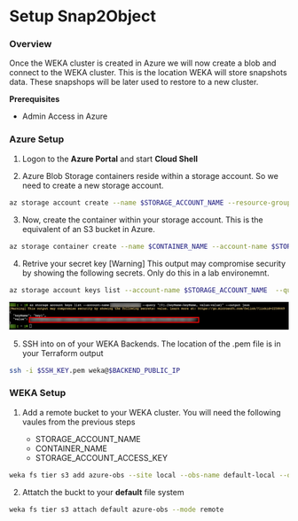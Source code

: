 # Setup Snap2Object

###  Overview
Once the WEKA cluster is created in Azure we will now create a blob and connect to the WEKA cluster.  This is the location WEKA will store snapshots data.  These snapshops will be later used to restore to a new cluster.

**Prerequisites**

- Admin Access in Azure

### Azure Setup

1.  Logon to the **Azure Portal** and start **Cloud Shell**

2.  Azure Blob Storage containers reside within a storage account. So we need to create a new storage account.

```bash
az storage account create --name $STORAGE_ACCOUNT_NAME --resource-group $RG --location $LOCATION --sku Standard_LRS
```

3.  Now, create the container within your storage account. This is the equivalent of an S3 bucket in Azure.

```bash
az storage container create --name $CONTAINER_NAME --account-name $STORAGE_ACCOUNT_NAME 
```

4.  Retrive your secret key
[Warning] This output may compromise security by showing the following secrets.  Only do this in a lab environemnt.

```bash
az storage account keys list --account-name $STORAGE_ACCOUNT_NAME  --query "[0].{keyName:keyName, value:value}" --output json
```

![Secret Key](./images/azure_secret.png)

5. SSH into on of your WEKA Backends.  The location of the .pem file is in your Terraform output
```bash
ssh -i $SSH_KEY.pem weka@$BACKEND_PUBLIC_IP
```

### WEKA Setup

1. Add a remote bucket to your WEKA cluster. You will need the following vaules from the previous steps

    - STORAGE_ACCOUNT_NAME
    - CONTAINER_NAME
    - STORAGE_ACCOUNT_ACCESS_KEY

```bash
weka fs tier s3 add azure-obs --site local --obs-name default-local --obs-type AZURE --hostname $STORAGE_ACCOUNT_NAME.blob.core.windows.net --port 443 --bucket $CONTAINER_NAME --access-key-id $STORAGE_ACCOUNT_NAME --secret-key $STORAGE_ACCOUNT_ACCESS_KEY --protocol https --auth-method AWSSignature4
```

2. Attatch the buckt to your **default** file system 

```bash
weka fs tier s3 attach default azure-obs --mode remote
```








